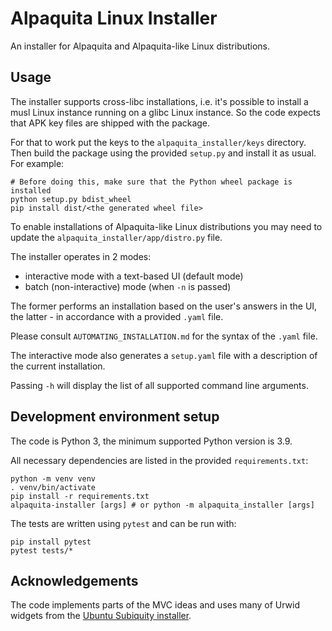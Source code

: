 # Alpaquita Linux Installer

An installer for Alpaquita and Alpaquita-like Linux distributions.

## Usage

The installer supports cross-libc installations, i.e. it's possible
to install a musl Linux instance running on a glibc Linux instance.
So the code expects that APK key files are shipped with the package.

For that to work put the keys to the `alpaquita_installer/keys` directory.
Then build the package using the provided `setup.py` and install it as usual.
For example:

```
# Before doing this, make sure that the Python wheel package is installed
python setup.py bdist_wheel
pip install dist/<the generated wheel file>
```

To enable installations of Alpaquita-like Linux distributions you may need to update
the `alpaquita_installer/app/distro.py` file.

The installer operates in 2 modes:
 * interactive mode with a text-based UI (default mode)
 * batch (non-interactive) mode (when `-n` is passed)

The former performs an installation based on the user's answers
in the UI, the latter - in accordance with a provided `.yaml` file.

Please consult `AUTOMATING_INSTALLATION.md` for the syntax of the `.yaml` file.

The interactive mode also generates a `setup.yaml` file with a description
of the current installation.

Passing `-h` will display the list of all supported command line arguments.

## Development environment setup
The code is Python 3, the minimum supported Python version is 3.9.

All necessary dependencies are listed in the provided `requirements.txt`:
```
python -m venv venv
. venv/bin/activate
pip install -r requirements.txt
alpaquita-installer [args] # or python -m alpaquita_installer [args]
```

The tests are written using `pytest` and can be run with:
```
pip install pytest
pytest tests/*
```

## Acknowledgements

The code implements parts of the MVC ideas and uses many of Urwid widgets
from the [Ubuntu Subiquity installer](https://github.com/canonical/subiquity/blob/main/DESIGN.md).
